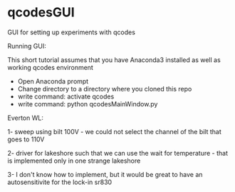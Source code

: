 # qcodesGUI
GUI for setting up experiments with qcodes


Running GUI:

This short tutorial assumes that you have Anaconda3 installed as well as working qcodes environment

- Open Anaconda prompt
- Change directory to a directory where you cloned this repo
- write command: activate qcodes
- write command: python qcodesMainWindow.py

Everton WL:

1- sweep using bilt 100V - we could not select the channel of the bilt that goes to 110V

2- driver for lakeshore such that we can use the wait for temperature - that is implemented only in one strange lakeshore

3- I don't know how to implement, but it would be great to have an autosensitivite for the lock-in sr830